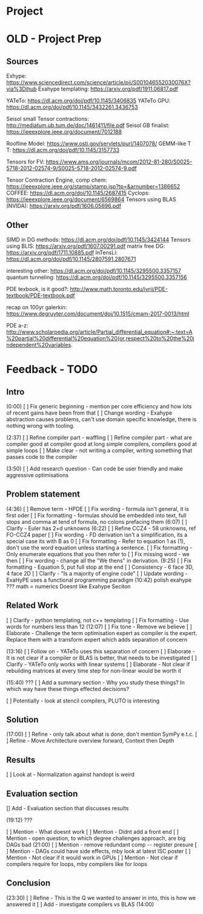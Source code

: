 # Project








# OLD - Project Prep
## Sources
Exhype: https://www.sciencedirect.com/science/article/pii/S001046552030076X?via%3Dihub
Exahype templating: https://arxiv.org/pdf/1911.06817.pdf

YATeTo: https://dl.acm.org/doi/pdf/10.1145/3406835
YATeTo GPU: https://dl.acm.org/doi/pdf/10.1145/3432261.3436753

Seisol small Tensor contractions: http://mediatum.ub.tum.de/doc/1461411/file.pdf
Seisol GB finalist: https://ieeexplore.ieee.org/document/7012188


Roofline Model: https://www.osti.gov/servlets/purl/1407078/
GEMM-like T T: https://dl.acm.org/doi/pdf/10.1145/3157733

Tensors for FV: https://www.ams.org/journals/mcom/2012-81-280/S0025-5718-2012-02574-9/S0025-5718-2012-02574-9.pdf


Tensor Contraction Engine, comp chem: https://ieeexplore.ieee.org/stamp/stamp.jsp?tp=&arnumber=1386652 
COFFEE: https://dl.acm.org/doi/10.1145/2687415
Cyclops: https://ieeexplore.ieee.org/document/6569864
Tensors using BLAS (NVIDA): https://arxiv.org/pdf/1606.05696.pdf

## Other
SIMD in DG methods: https://dl.acm.org/doi/pdf/10.1145/3424144
Tensors using BLIS: https://arxiv.org/pdf/1607.00291.pdf
matrix free DG: https://arxiv.org/pdf/1711.10885.pdf
InTensLi: https://dl.acm.org/doi/pdf/10.1145/2807591.2807671

interesting other: https://dl.acm.org/doi/pdf/10.1145/3295500.3357157
quantum tunneling: https://dl.acm.org/doi/pdf/10.1145/3295500.3357156

PDE texbook, is it good?: http://www.math.toronto.edu/ivrii/PDE-textbook/PDE-textbook.pdf

recap on 100yr galerkin: https://www.degruyter.com/document/doi/10.1515/cmam-2017-0013/html

PDE a-z: http://www.scholarpedia.org/article/Partial_differential_equation#:~:text=A%20partial%20differential%20equation%20(or,respect%20to%20the%20independent%20variables.

# Feedback - TODO
## Intro
(0:00)
[ ] Fix generic beginning - mention per core efficiency and how lots of recent gains have been from that 
[ ] Change wording - Exahype abstraction causes problems, can't use domain specific knowledge, there is nothing wrong with tooling.

(2:37)
[ ] Refine compiler part - waffling
[ ] Refine compiler part - what are compiler good at compiler good at long simple compilers, compilers good at simple loops
[ ] Make clear - not writing a compiler, writing something that passes code to the compiler

(3:50)
[ ] Add research question - Can code be user friendly and make aggressive optimisations 


## Problem statement
(4:36)
[ ] Remove term - HPDE
[ ] Fix wording - formula isn't general, it is first oder
[ ] Fix formatting - formulas should be embedded into text, full stops and comma at tend of formula, no colons prefacing them 
(6:07)
[ ] Clarify - Euler has 2+d unknowns
(6:22)
[ ] Refine CCZ4 - 58 unknowns, ref FO-CCZ4 paper
[ ] Fix wording - FD derivation isn't a simplification, its a special case its with B as 0
[ ] Fix formatting - Refer to equation 1 as (1), don't use the word equation unless starting a sentence.
[ ] Fix formatting - Only enumerate equations that you then refer to
[ ] Fix missing word - we then
[ ] Fix wording - change all the "We thens" in derivation.
(9:25)
[ ] Fix formatting - Equation 5, put full stop at the end
[ ] Consistency - 6 face 3D, 4 face 2D 
[ ] Clarify - "Is a majority of engine code"
[ ] Update wording - ExaHyPE uses a functional programming paradigm
(10:42)
polish exahype
???
math = numerics
Doesnt like Exahype Seciton


## Related Work
[ ] Clarify - python templating, not c++ templating
[ ] Fix formatting - Use words for numbers less than 12
(12:07)
[ ] Fix tone - Remove we believe
[ ] Elaborate - Challenge the term optimisation expert as compiler is the expert. Replace them with a transform expert which adds separation of concern

(13:16)
[ ] Follow on - YATeTo uses this separation of concern
[ ] Elaborate - It is not clear if a compiler or BLAS is better, that needs to be investigated
[ ] Clarify - YATeTo only works with linear systems
[ ] Elaborate - Not clear if rebuilding matrices at every time step for non-linear would be worth it

(15:40)
???
[ ] Add a summary section - Why you study these things? In which way have these things effected decisions?

[ ] Potentially - look at stencil compilers, PLUTO is interesting

## Solution
(17:00)
[ ] Refine - only talk about what is done, don't mention SymPy e.t.c.
[ ] Refine - Move Architecture overview forward, Context then Depth

## Results
[ ] Look at - Normalization against handopt is weird

## Evaluation section
[] Add  - Evaluation section that discusses results

(19:12)
???

[ ] Mention - What doesnt work
[ ] Mention - Didnt add a front end
[ ] Mention - open question, to which degree challenges approach, are big DAGs bad
(21:00)
[ ] Mention - remove redundant comp -- register presure
[ ] Mention - DAGs could have side effects, mby look at latest ISC poster
[ ] Mention - Not clear if it would work in GPUs
[ ] Mention - Not clear if compilers require for loops, mby compilers like for loops

## Conclusion
(23:30)
[ ] Refine - This is the Q we wanted to answer in into, this is how we answered it
[ ] Add - investigate compilers vs BLAS (14:00)
